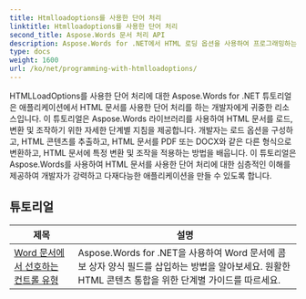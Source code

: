 ```yaml
---
title: Htmlloadoptions를 사용한 단어 처리
linktitle: Htmlloadoptions를 사용한 단어 처리
second_title: Aspose.Words 문서 처리 API
description: Aspose.Words for .NET에서 HTML 로딩 옵션을 사용하여 프로그래밍하는 방법을 알아보세요. 이 튜토리얼은 HTML 문서를 로딩하기 위한 다양한 기능을 안내합니다.
type: docs
weight: 1600
url: /ko/net/programming-with-htmlloadoptions/
---
```

HTMLLoadOptions를 사용한 단어 처리에 대한 Aspose.Words for .NET 튜토리얼은 애플리케이션에서 HTML 문서를 사용한 단어 처리를 하는 개발자에게 귀중한 리소스입니다. 이 튜토리얼은 Aspose.Words 라이브러리를 사용하여 HTML 문서를 로드, 변환 및 조작하기 위한 자세한 단계별 지침을 제공합니다. 개발자는 로드 옵션을 구성하고, HTML 콘텐츠를 추출하고, HTML 문서를 PDF 또는 DOCX와 같은 다른 형식으로 변환하고, HTML 문서에 특정 변환 및 조작을 적용하는 방법을 배웁니다. 이 튜토리얼은 Aspose.Words를 사용하여 HTML 문서를 사용한 단어 처리에 대한 심층적인 이해를 제공하여 개발자가 강력하고 다재다능한 애플리케이션을 만들 수 있도록 합니다.

 ## 튜토리얼
| 제목 | 설명 |
| --- | --- |
| [Word 문서에서 선호하는 컨트롤 유형](./preferred-control-type/) | Aspose.Words for .NET을 사용하여 Word 문서에 콤보 상자 양식 필드를 삽입하는 방법을 알아보세요. 원활한 HTML 콘텐츠 통합을 위한 단계별 가이드를 따르세요. |
